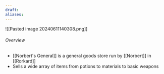 ```yaml
---
draft: 
aliases:
---
```

![[Pasted image 20240611140308.png]]
###### Overview
- [[Norbert's General]] is a general goods store run by [[Norbert]] in [[Rorkard]]
- Sells a wide array of items from potions to materials to basic weapons